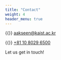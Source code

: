 ```yaml
---
title: "Contact"
weight: 4
header_menu: true
---
```


{{<icon class="fa fa-envelope">}}&nbsp;[aakseen@kaist.ac.kr](mailto:aakseen@kaist.ac.kr)

{{<icon class="fa fa-phone">}}&nbsp;[+81 10 8029 6500](tel:+821080296500)

Let us get in touch!
